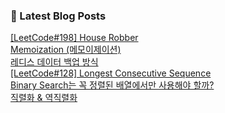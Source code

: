 

### 📕 Latest Blog Posts   

<a href ="https://gilbert9172.tistory.com/162"> [LeetCode#198] House Robber </a> <br><a href ="https://gilbert9172.tistory.com/161"> Memoization (메모이제이션) </a> <br><a href ="https://gilbert9172.tistory.com/160"> 레디스 데이터 백업 방식 </a> <br><a href ="https://gilbert9172.tistory.com/159"> [LeetCode#128] Longest Consecutive Sequence </a> <br><a href ="https://gilbert9172.tistory.com/158"> Binary Search는 꼭 정렬된 배열에서만 사용해야 할까? </a> <br><a href ="https://gilbert9172.tistory.com/157"> 직렬화 &amp; 역직렬화 </a> <br>